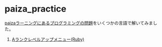 # paiza_practice

[paizaラーニングにあるプログラミングの問題](https://paiza.jp/works/mondai)をいくつかの言語で解いてみました。  

1. [Aランクレベルアップメニュー(Ruby)](https://paiza.jp/works/mondai/a_rank_level_up_problems/problem_index?language_uid=ruby)
